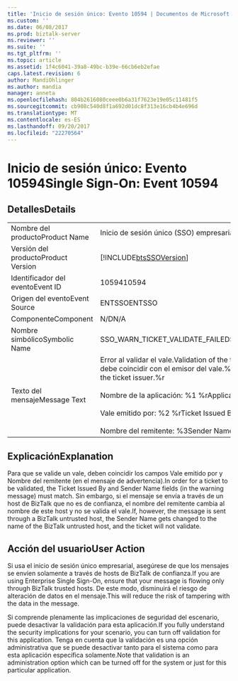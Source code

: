 ```yaml
---
title: 'Inicio de sesión único: Evento 10594 | Documentos de Microsoft'
ms.custom: ''
ms.date: 06/08/2017
ms.prod: biztalk-server
ms.reviewer: ''
ms.suite: ''
ms.tgt_pltfrm: ''
ms.topic: article
ms.assetid: 1f4c6041-39a8-49bc-b39e-66cb6eb2efae
caps.latest.revision: 6
author: MandiOhlinger
ms.author: mandia
manager: anneta
ms.openlocfilehash: 804b2616080ceee0b6a31f7623e19e05c11481f5
ms.sourcegitcommit: cb908c540d8f1a692d01dc8f313e16cb4b4e696d
ms.translationtype: MT
ms.contentlocale: es-ES
ms.lasthandoff: 09/20/2017
ms.locfileid: "22270564"
---
```

# <a name="single-sign-on-event-10594"></a><span data-ttu-id="c910f-102">Inicio de sesión único: Evento 10594</span><span class="sxs-lookup"><span data-stu-id="c910f-102">Single Sign-On: Event 10594</span></span>
## <a name="details"></a><span data-ttu-id="c910f-103">Detalles</span><span class="sxs-lookup"><span data-stu-id="c910f-103">Details</span></span>  
  
|||  
|-|-|  
|<span data-ttu-id="c910f-104">Nombre del producto</span><span class="sxs-lookup"><span data-stu-id="c910f-104">Product Name</span></span>|<span data-ttu-id="c910f-105">Inicio de sesión único (SSO) empresarial</span><span class="sxs-lookup"><span data-stu-id="c910f-105">Enterprise Single Sign-On</span></span>|  
|<span data-ttu-id="c910f-106">Versión del producto</span><span class="sxs-lookup"><span data-stu-id="c910f-106">Product Version</span></span>|[!INCLUDE[btsSSOVersion](../includes/btsssoversion-md.md)]|  
|<span data-ttu-id="c910f-107">Identificador del evento</span><span class="sxs-lookup"><span data-stu-id="c910f-107">Event ID</span></span>|<span data-ttu-id="c910f-108">10594</span><span class="sxs-lookup"><span data-stu-id="c910f-108">10594</span></span>|  
|<span data-ttu-id="c910f-109">Origen del evento</span><span class="sxs-lookup"><span data-stu-id="c910f-109">Event Source</span></span>|<span data-ttu-id="c910f-110">ENTSSO</span><span class="sxs-lookup"><span data-stu-id="c910f-110">ENTSSO</span></span>|  
|<span data-ttu-id="c910f-111">Componente</span><span class="sxs-lookup"><span data-stu-id="c910f-111">Component</span></span>|<span data-ttu-id="c910f-112">N/D</span><span class="sxs-lookup"><span data-stu-id="c910f-112">N/A</span></span>|  
|<span data-ttu-id="c910f-113">Nombre simbólico</span><span class="sxs-lookup"><span data-stu-id="c910f-113">Symbolic Name</span></span>|<span data-ttu-id="c910f-114">SSO_WARN_TICKET_VALIDATE_FAILED</span><span class="sxs-lookup"><span data-stu-id="c910f-114">SSO_WARN_TICKET_VALIDATE_FAILED</span></span>|  
|<span data-ttu-id="c910f-115">Texto del mensaje</span><span class="sxs-lookup"><span data-stu-id="c910f-115">Message Text</span></span>|<span data-ttu-id="c910f-116">Error al validar el vale.</span><span class="sxs-lookup"><span data-stu-id="c910f-116">Validation of the ticket failed.</span></span> <span data-ttu-id="c910f-117">El nombre del remitente debe coincidir con el emisor del vale.%r</span><span class="sxs-lookup"><span data-stu-id="c910f-117">The sender name must match that of the ticket issuer.%r</span></span><br /><br /> <span data-ttu-id="c910f-118">Nombre de la aplicación: %1 %r</span><span class="sxs-lookup"><span data-stu-id="c910f-118">Application Name: %1%r</span></span><br /><br /> <span data-ttu-id="c910f-119">Vale emitido por: %2 %r</span><span class="sxs-lookup"><span data-stu-id="c910f-119">Ticket Issued By: %2%r</span></span><br /><br /> <span data-ttu-id="c910f-120">Nombre del remitente: %3</span><span class="sxs-lookup"><span data-stu-id="c910f-120">Sender Name: %3</span></span>|  
  
## <a name="explanation"></a><span data-ttu-id="c910f-121">Explicación</span><span class="sxs-lookup"><span data-stu-id="c910f-121">Explanation</span></span>  
 <span data-ttu-id="c910f-122">Para que se valide un vale, deben coincidir los campos Vale emitido por y Nombre del remitente (en el mensaje de advertencia).</span><span class="sxs-lookup"><span data-stu-id="c910f-122">In order for a ticket to be validated, the Ticket Issued By and Sender Name fields (in the warning message) must match.</span></span> <span data-ttu-id="c910f-123">Sin embargo, si el mensaje se envía a través de un host de BizTalk que no es de confianza, el nombre del remitente cambia al nombre de este host y no se valida el vale.</span><span class="sxs-lookup"><span data-stu-id="c910f-123">If, however, the message is sent through a BizTalk untrusted host, the Sender Name gets changed to the name of the BizTalk untrusted host, and the ticket will not validate.</span></span>  
  
## <a name="user-action"></a><span data-ttu-id="c910f-124">Acción del usuario</span><span class="sxs-lookup"><span data-stu-id="c910f-124">User Action</span></span>  
 <span data-ttu-id="c910f-125">Si usa el inicio de sesión único empresarial, asegúrese de que los mensajes se envíen solamente a través de hosts de BizTalk de confianza.</span><span class="sxs-lookup"><span data-stu-id="c910f-125">If you are using Enterprise Single Sign-On, ensure that your message is flowing only through BizTalk trusted hosts.</span></span> <span data-ttu-id="c910f-126">De este modo, disminuirá el riesgo de alteración de datos en el mensaje.</span><span class="sxs-lookup"><span data-stu-id="c910f-126">This will reduce the risk of tampering with the data in the message.</span></span>  
  
 <span data-ttu-id="c910f-127">Si comprende plenamente las implicaciones de seguridad del escenario, puede desactivar la validación para esta aplicación.</span><span class="sxs-lookup"><span data-stu-id="c910f-127">If you fully understand the security implications for your scenario, you can turn off validation for this application.</span></span> <span data-ttu-id="c910f-128">Tenga en cuenta que la validación es una opción administrativa que se puede desactivar tanto para el sistema como para esta aplicación específica solamente.</span><span class="sxs-lookup"><span data-stu-id="c910f-128">Note that validation is an administration option which can be turned off for the system or just for this particular application.</span></span>